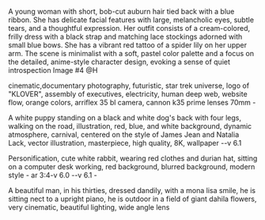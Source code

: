 A young woman with short,
bob-cut auburn hair tied back with a blue ribbon.
She has delicate facial features with large,
melancholic eyes,
subtle tears, and a thoughtful expression.
Her outfit consists of a cream-colored,
frilly dress with a black strap and matching lace stockings adorned with small blue bows.
She has a vibrant red tattoo of a spider lily on her upper arm.
The scene is minimalist with a soft,
pastel color palette and a focus on the detailed,
anime-style character design, evoking a sense of quiet introspection
Image #4 @H


cinematic,documentary photography,
 futuristic,
  star trek universe,
   logo of "KLOVER", assembly of executives,
    electricity,
     human deep web,
     website flow, orange colors, 
     arriflex 35 bl camera,
     cannon k35 prime lenses 70mm -
     
A white puppy standing on a black and white dog's back with four legs, 
walking on the road, illustration, 
red, blue, 
and white background, 
dynamic atmosphere, 
carnival, 
centered on the style of James Jean and Natalia Lack, 
vector illustration, 
masterpiece, 
high quality, 
8K, 
wallpaper --v 6.1

Personification, 
cute white rabbit, 
wearing red clothes and durian hat, 
sitting on a computer desk working, red background, blurred background, modern style - ar 3:4-v 6.0 --v 6.1 -

A beautiful man, in his thirties, 
dressed dandily, 
with a mona lisa smile, 
he is sitting nect to a upright piano, 
he is outdoor in a field of giant dahila flowers, 
very cinematic, 
beautiful lighting, wide angle lens
